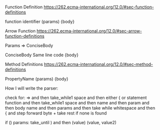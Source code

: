 Function Definition
https://262.ecma-international.org/12.0/#sec-function-definitions

function identifier (params) {body}

Arrow Function
https://262.ecma-international.org/12.0/#sec-arrow-function-definitions

Params => ConciseBody

ConciseBody
Same line code
{body}

Method Definitions
https://262.ecma-international.org/12.0/#sec-method-definitions

PropertyName (params) {body}

How I will write the parser:

check for:
	=> and then take_while1 space and then either { or statement
	function and then  take_while1 space and then name and then param and then body
	name and then params and then take while whitespace and then {
and step forward byte + take rest if none is found

if ()
params:
take\_until ) and then 
(value)
(value, value2)
	

